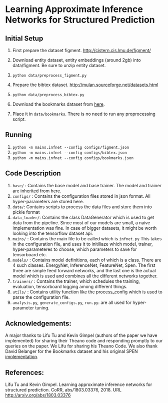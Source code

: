 # Learning Approximate Inference Networks for Structured Prediction

## Initial Setup
1. First prepare the dataset figment. http://cistern.cis.lmu.de/figment/
2. Download entity dataset, entity embeddings (around 2gb) into data/figment. Be sure to unzip entity dataset.
3. `python data/preprocess_figment.py`

1. Prepare the bibtex dataset. http://mulan.sourceforge.net/datasets.html
2. `python data/preprocess_bibtex.py`

1. Download the bookmarks dataset from [here](https://drive.google.com/drive/folders/1dEKnx0d0dgHSdy9OWuqjErrOJCQf1oVl?usp=sharing).
2. Place it in `data/bookmarks`. There is no need to run any proprocessing script.

## Running
1. `python -m mains.infnet --config configs/figment.json`
2. `python -m mains.infnet --config configs/bibtex.json`
3. `python -m mains.infnet --config configs/bookmarks.json`

## Code Description
1. `base/` : Contains the base model and base trainer. The model and trainer are  inherited from here.
2. `configs/` : Contains the configuration files stored in json format. All hyper-parameters are stored here.
3. `data/`:  Contains scripts to process the data files and store them into pickle format
4. `data_loader/`: Contains the class DataGenerator which is used to get data from the pipeline. Since most of our models are small, a naive implementation was fine. In case of bigger datasets, it might be worth looking into the tensorflow dataset api.
5. `mains/` : Contains the main file to be called which is `infnet.py` This takes in the configuration file, and uses it to initiliaze which model, trainer, hyper-parameteres to choose, which parameters to save for tensorboard etc.
5. `models/` : Contains model definitions, each of which is a class. There are 4 such classes. EnergyNet, InferenceNet, FeatureNet, Spen. The first three are simple feed forward networks, and the last one is the actual model which is used and combines all the different networks together.
6. `trainers/` : Contains the trainer, which schedules the training, evaluation, tensorboard logging among different things.
7. `utils/` : Contains utility function like the process_config which is used to parse the configuration file.
8. `analysis.py`, `generate_configs.py`, `run.py`: are all used for  hyper-parameter tuning.

## Acknowledgements:
A major thanks to Lifu Tu and Kevin Gimpel (authors of the paper we have implemented) for sharing their Theano code and responding promptly to our queries on the paper. We Lifu for sharing his Theano Code. We also thank David Belanger for the Bookmarks dataset and his original SPEN [implementation](https://github.com/davidBelanger/SPEN).

## References:
Lifu Tu and Kevin Gimpel. Learning approximate inference networks for structured prediction.
CoRR, abs/1803.03376, 2018. URL http://arxiv.org/abs/1803.03376
